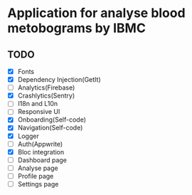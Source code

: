# Application for analyse blood metobograms by IBMC

## TODO

- [X] Fonts
- [X] Dependency Injection(GetIt)
- [ ] Analytics(Firebase)
- [X] Crashlytics(Sentry)
- [ ] I18n and L10n
- [ ] Responsive UI
- [X] Onboarding(Self-code)
- [X] Navigation(Self-code)
- [X] Logger
- [ ] Auth(Appwrite)
- [X] Bloc integration
- [ ] Dashboard page
- [ ] Analyse page
- [ ] Profile page
- [ ] Settings page
